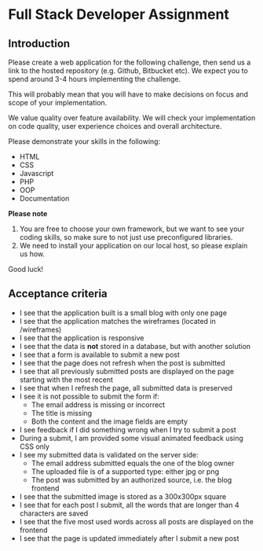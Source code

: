 Full Stack Developer Assignment
==================

## Introduction
Please create a web application for the following challenge, then send us a link to the hosted repository (e.g. Github, Bitbucket etc). We expect you to spend around 3-4 hours implementing the challenge.

This will probably mean that you will have to make decisions on focus and scope of your implementation.

We value quality over feature availability. We will check your implementation on code quality, user experience choices and overall architecture.

Please demonstrate your skills in the following:
* HTML
* CSS
* Javascript
* PHP
* OOP
* Documentation

**Please note**
1. You are free to choose your own framework, but we want to see your coding skills, so make sure to not just use preconfigured libraries.
2. We need to install your application on our local host, so please explain us how.

Good luck!

## Acceptance criteria
* I see that the application built is a small blog with only one page
* I see that the application matches the wireframes (located in /wireframes)
* I see that the application is responsive
* I see that the data is **not** stored in a database, but with another solution
* I see that a form is available to submit a new post
* I see that the page does not refresh when the post is submitted
* I see that all previously submitted posts are displayed on the page starting with the most recent
* I see that when I refresh the page, all submitted data is preserved
* I see it is not possible to submit the form if:
  * The email address is missing or incorrect
  * The title is missing
  * Both the content and the image fields are empty
* I see feedback if I did something wrong when I try to submit a post
* During a submit, I am provided some visual animated feedback using CSS only
* I see my submitted data is validated on the server side:
  * The email address submitted equals the one of the blog owner
  * The uploaded file is of a supported type: either jpg or png
  * The post was submitted by an authorized source, i.e. the blog frontend
* I see that the submitted image is stored as a 300x300px square
* I see that for each post I submit, all the words that are longer than 4 characters are saved
* I see that the five most used words across all posts are displayed on the frontend
* I see that the page is updated immediately after I submit a new post

